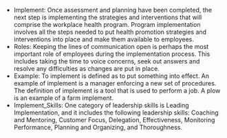 * Implement:
Once assessment and planning have been completed, the next step is implementing the strategies and interventions that will comprise the workplace health program. Program implementation involves all the steps needed to put health promotion strategies and interventions into place and make them available to employees.
* Roles:
Keeping the lines of communication open is perhaps the most important role of employees during the implementation process. This includes taking the time to voice concerns, seek out answers and resolve any difficulties as changes are put in place.
* Example:
To implement is defined as to put something into effect. An example of implement is a manager enforcing a new set of procedures. The definition of implement is a tool that is used to perform a job. A plow is an example of a farm implement.
* Implement_Skills:
One category of leadership skills is Leading Implementation, and it includes the following leadership skills: Coaching and Mentoring, Customer Focus, Delegation, Effectiveness, Monitoring Performance, Planning and Organizing, and Thoroughness.

